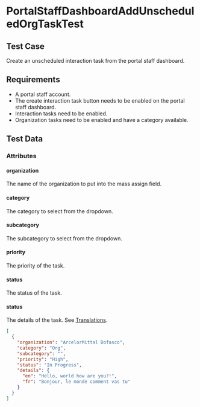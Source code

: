 # PortalStaffDashboardAddUnscheduledOrgTaskTest <Badge text="test" vertical="middle" />

## Test Case
Create an unscheduled interaction task from the portal staff dashboard.

## Requirements
* A portal staff account.
* The create interaction task button needs to be enabled on the portal staff dashboard.
* Interaction tasks need to be enabled.
* Organization tasks need to be enabled and have a category available.

## Test Data
### Attributes

#### organization <Badge text="string" vertical="middle" />
The name of the organization to put into the mass assign field.

#### category <Badge text="string" vertical="middle" />
The category to select from the dropdown.

#### subcategory <Badge text="string" vertical="middle" />
The subcategory to select from the dropdown.

#### priority <Badge text="string" vertical="middle" />
The priority of the task.

#### status <Badge text="string" vertical="middle" />
The status of the task.

#### status <Badge text="string" vertical="middle" />
The details of the task. See [Translations](../model/translations).

``` json
[
  {
    "organization": "ArcelorMittal Dofasco",
    "category": "Org",
    "subcategory": "",
    "priority": "High",
    "status": "In Progress",
    "details": {
      "en": "Hello, world how are you?!",
      "fr": "Bonjour, le monde comment vas tu"
    }
  }
]
```

